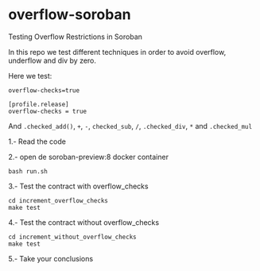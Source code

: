 # overflow-soroban
Testing Overflow Restrictions in Soroban

In this repo we test different techniques in order to avoid overflow, underflow and div by zero.

Here we test:

`overflow-checks=true`

```
[profile.release]
overflow-checks = true
```

And `.checked_add()`, `+`, `-`, `checked_sub`, `/`, `.checked_div`, `*` and `.checked_mul`

1.- Read the code

2.- open de soroban-preview:8 docker container
```
bash run.sh 
```

3.- Test the contract with overflow_checks
```
cd increment_overflow_checks
make test
```

4.- Test the contract without overflow_checks
```
cd increment_without_overflow_checks
make test
```

5.- Take your conclusions